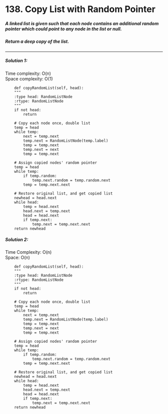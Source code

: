 # 138. Copy List with Random Pointer

##### A linked list is given such that each node contains an additional random pointer which could point to any node in the list or null.

##### Return a deep copy of the list.

---

##### Solution 1:
  Time complexity: O(n)  
  Space complexity: O(1)

        def copyRandomList(self, head):
        """
        :type head: RandomListNode
        :rtype: RandomListNode
        """
        if not head:
            return
        
        # Copy each node once, double list
        temp = head
        while temp:
            next = temp.next
            temp.next = RandomListNode(temp.label)
            temp = temp.next
            temp.next = next
            temp = temp.next
        
        # Assign copied nodes' random pointer
        temp = head
        while temp:
            if temp.random:
                temp.next.random = temp.random.next
            temp = temp.next.next
        
        # Restore original list, and get copied list
        newhead = head.next
        while head:
            temp = head.next
            head.next = temp.next
            head = head.next
            if temp.next:
                temp.next = temp.next.next
        return newhead
        
 ##### Solution 2:
   Time Complexity: O(n)  
   Space: O(n)
   
        def copyRandomList(self, head):
        """
        :type head: RandomListNode
        :rtype: RandomListNode
        """
        if not head:
            return
        
        # Copy each node once, double list
        temp = head
        while temp:
            next = temp.next
            temp.next = RandomListNode(temp.label)
            temp = temp.next
            temp.next = next
            temp = temp.next
        
        # Assign copied nodes' random pointer
        temp = head
        while temp:
            if temp.random:
                temp.next.random = temp.random.next
            temp = temp.next.next
        
        # Restore original list, and get copied list
        newhead = head.next
        while head:
            temp = head.next
            head.next = temp.next
            head = head.next
            if temp.next:
                temp.next = temp.next.next
        return newhead